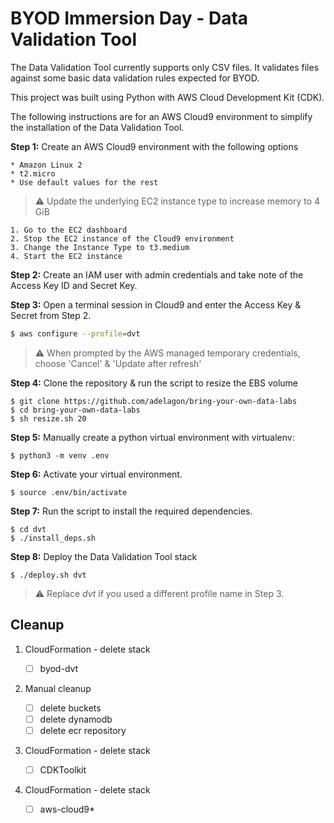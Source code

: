 
# BYOD Immersion Day - Data Validation Tool

The Data Validation Tool currently supports only CSV files. It validates files against some basic data validation rules expected for BYOD.

This project was built using Python with AWS Cloud Development Kit (CDK).

The following instructions are for an AWS Cloud9 environment to simplify the installation of the Data Validation Tool.

**Step 1:** Create an AWS Cloud9 environment with the following options

    * Amazon Linux 2
    * t2.micro
    * Use default values for the rest
  
> &#9888; Update the underlying EC2 instance type to increase memory to 4 GiB

    1. Go to the EC2 dashboard
    2. Stop the EC2 instance of the Cloud9 environment
    3. Change the Instance Type to t3.medium
    4. Start the EC2 instance

**Step 2:** Create an IAM user with admin credentials and take note of the Access Key ID and Secret Key.

**Step 3:** Open a terminal session in Cloud9 and enter the Access Key & Secret from Step 2.

```bash
$ aws configure --profile=dvt
```
> &#9888; When prompted by the AWS managed temporary credentials, choose 'Cancel' & 'Update after refresh'

**Step 4:** Clone the repository & run the script to resize the EBS volume

```
$ git clone https://github.com/adelagon/bring-your-own-data-labs
$ cd bring-your-own-data-labs
$ sh resize.sh 20
```
**Step 5:** Manually create a python virtual environment with virtualenv:
```
$ python3 -m venv .env
```

**Step 6:** Activate your virtual environment.
```
$ source .env/bin/activate
```

**Step 7:** Run the script to install the required dependencies.

```
$ cd dvt
$ ./install_deps.sh
```

**Step 8:** Deploy the Data Validation Tool stack

```
$ ./deploy.sh dvt
```
> &#9888; Replace *dvt* if you used a different profile name in Step 3.

## Cleanup

1. CloudFormation - delete stack

    - [ ] byod-dvt
    
1. Manual cleanup
    - [ ] delete buckets
    - [ ] delete dynamodb
    - [ ] delete ecr repository

1. CloudFormation - delete stack

    - [ ] CDKToolkit
    
1. CloudFormation - delete stack

    - [ ] aws-cloud9*